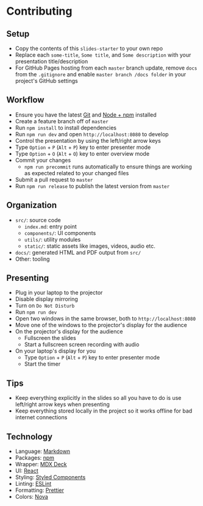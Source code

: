 # Contributing

## Setup

- Copy the contents of this `slides-starter` to your own repo
- Replace each `some-title`, `Some title`, and `Some description` with your presentation title/description
- For GitHub Pages hosting from each `master` branch update, remove `docs` from the `.gitignore` and enable `master branch /docs folder` in your project's GitHub settings

## Workflow

- Ensure you have the latest [Git](https://git-scm.com/) and [Node + npm](https://nodejs.org) installed
- Create a feature branch off of `master`
- Run `npm install` to install dependencies
- Run `npm run dev` and open `http://localhost:8080` to develop
- Control the presentation by using the left/right arrow keys
- Type `Option` + `P` (`Alt` + `P`) key to enter presenter mode
- Type `Option` + `O` (`Alt` + `O`) key to enter overview mode
- Commit your changes
  - `npm run precommit` runs automatically to ensure things are working as expected related to your changed files
- Submit a pull request to `master`
- Run `npm run release` to publish the latest version from `master`

## Organization

- `src/`: source code
  - `index.md`: entry point
  - `components/`: UI components
  - `utils/`: utility modules
  - `static/`: static assets like images, videos, audio etc.
- `docs/`: generated HTML and PDF output from `src/`
- Other: tooling

## Presenting

- Plug in your laptop to the projector
- Disable display mirroring
- Turn on `Do Not Disturb`
- Run `npm run dev`
- Open two windows in the same browser, both to `http://localhost:8080`
- Move one of the windows to the projector's display for the audience
- On the projector's display for the audience
  - Fullscreen the slides
  - Start a fullscreen screen recording with audio
- On your laptop's display for you
  - Type `Option` + `P` (`Alt` + `P`) key to enter presenter mode
  - Start the timer

## Tips

- Keep everything explicitly in the slides so all you have to do is use left/right arrow keys when presenting
- Keep everything stored locally in the project so it works offline for bad internet connections

## Technology

- Language: [Markdown](https://guides.github.com/features/mastering-markdown)
- Packages: [npm](https://www.npmjs.com)
- Wrapper: [MDX Deck](https://github.com/jxnblk/mdx-deck)
- UI: [React](https://reactjs.org)
- Styling: [Styled Components](https://www.styled-components.com)
- Linting: [ESLint](https://eslint.org)
- Formatting: [Prettier](https://prettier.io)
- Colors: [Nova](https://trevordmiller.com/projects/nova)

